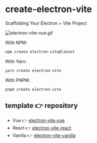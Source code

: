 # create-electron-vite

Scaffolding Your Electron + Vite Project

![electron-vite-vue.gif](https://github.com/electron-vite/electron-vite-vue/raw/main/public/electron-vite-vue.gif?raw=true)

With NPM:

```sh
npm create electron-vite@latest
```

With Yarn:

```sh
yarn create electron-vite
```

With PNPM:

```sh
pnpm create electron-vite
```

## template 👉 repository

- Vue 👉 [electron-vite-vue](https://github.com/electron-vite/electron-vite-vue)
- React 👉 [electron-vite-react](https://github.com/electron-vite/electron-vite-react)
- Vanilla 👉 [electron-vite-vanilla](https://github.com/electron-vite/vite-plugin-electron-quick-start)
